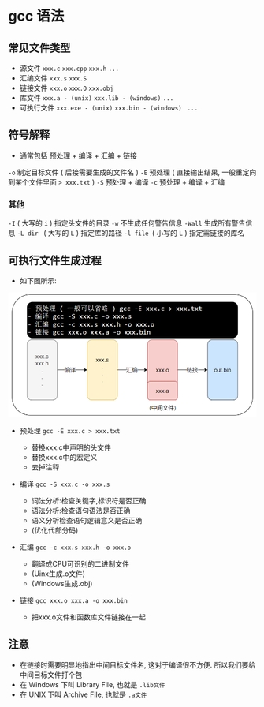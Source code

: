 # gcc 语法

## 常见文件类型

- 源文件 `xxx.c` `xxx.cpp` `xxx.h` `...`
- 汇编文件 `xxx.s` `xxx.S`
- 链接文件 `xxx.o` `xxx.O` `xxx.obj`
- 库文件 `xxx.a - (unix)` `xxx.lib - (windows)` `...`
- 可执行文件 `xxx.exe - (unix)` `xxx.bin - (windows) `  `...`

## 符号解释

- 通常包括 预处理 + 编译 + 汇编 + 链接

`-o` 制定目标文件 ( 后接需要生成的文件名 )
`-E` 预处理 ( 直接输出结果, 一般重定向到某个文件里面 `> xxx.txt` )
`-S` 预处理 + 编译
`-c` 预处理 + 编译 + 汇编

### 其他

`-I`      ( 大写的 `i` ) 指定头文件的目录
`-w`      不生成任何警告信息
`-Wall`   生成所有警告信息
`-L dir`  ( 大写的 `L` ) 指定库的路径
`-l file` ( 小写的 `L` ) 指定需链接的库名

## 可执行文件生成过程

- 如下图所示:

![图片](compile.png)

- 预处理 `gcc -E xxx.c > xxx.txt`
  - 替换xxx.c中声明的头文件
  - 替换xxx.c中的宏定义
  - 去掉注释

- 编译 `gcc -S xxx.c -o xxx.s`
  - 词法分析:检查关键字,标识符是否正确
  - 语法分析:检查语句语法是否正确
  - 语义分析检查语句逻辑意义是否正确
  - (优化代部分码)

- 汇编 `gcc -c xxx.s xxx.h -o xxx.o`
  - 翻译成CPU可识别的二进制文件
  - (Uinx生成.o文件)
  - (Windows生成.obj)

- 链接 `gcc xxx.o xxx.a -o xxx.bin`
  - 把xxx.o文件和函数库文件链接在一起

## 注意

- 在链接时需要明显地指出中间目标文件名, 这对于编译很不方便. 所以我们要给中间目标文件打个包
- 在 Windows 下叫 Library File, 也就是 `.lib文件`
- 在   UNIX  下叫 Archive File, 也就是 `.a文件`
